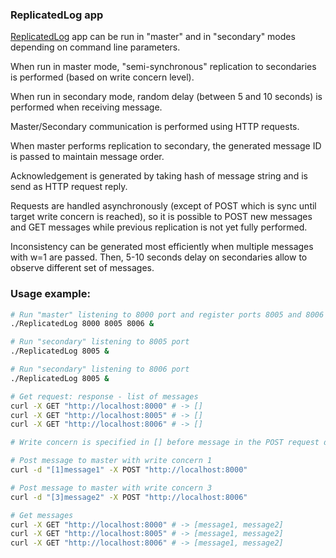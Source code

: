 ### ReplicatedLog app
[ReplicatedLog](src/ReplicatedLogApp/ReplicatedLog.cpp) app can be run in "master" and in "secondary" modes depending on command line parameters.

When run in master mode, "semi-synchronous" replication to secondaries is performed (based on write concern level).

When run in secondary mode, random delay (between 5 and 10 seconds) is performed when receiving message.

Master/Secondary communication is performed using HTTP requests.

When master performs replication to secondary, the generated message ID is passed to maintain message order. 

Acknowledgement is generated by taking hash of message string and is send as HTTP request reply.

Requests are handled asynchronously (except of POST which is sync until target write concern is reached),
so it is possible to POST new messages and GET messages while previous replication is not yet fully performed.

Inconsistency can be generated most efficiently when multiple messages with w=1 are passed.
Then, 5-10 seconds delay on secondaries allow to observe different set of messages.

### Usage example:

```sh
# Run "master" listening to 8000 port and register ports 8005 and 8006 for secondaries
./ReplicatedLog 8000 8005 8006 &

# Run "secondary" listening to 8005 port
./ReplicatedLog 8005 &

# Run "secondary" listening to 8006 port
./ReplicatedLog 8005 &

# Get request: response - list of messages
curl -X GET "http://localhost:8000" # -> []
curl -X GET "http://localhost:8005" # -> []
curl -X GET "http://localhost:8006" # -> []

# Write concern is specified in [] before message in the POST request data 

# Post message to master with write concern 1
curl -d "[1]message1" -X POST "http://localhost:8000"

# Post message to master with write concern 3
curl -d "[3]message2" -X POST "http://localhost:8006"

# Get messages
curl -X GET "http://localhost:8000" # -> [message1, message2]
curl -X GET "http://localhost:8005" # -> [message1, message2]
curl -X GET "http://localhost:8006" # -> [message1, message2]
```



